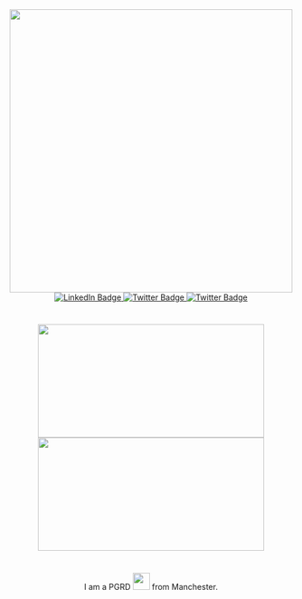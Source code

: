 <div id="header" align="center">
  <img src="https://media.giphy.com/media/j9GjWFFRO7qH7e5XVZ/giphy.gif" width="500"/>
</div>
<div id="badges" align="center">
  <a href="https://www.linkedin.com/in/yusuf-hakan-usta-mres-238895213/">
    <img src="https://img.shields.io/badge/LinkedIn-blue?style=for-the-badge&logo=linkedin&logoColor=white" alt="LinkedIn Badge"/>
  </a>
  <a href="your-twitter-URL">
    <img src="https://img.shields.io/badge/Twitter-blue?style=for-the-badge&logo=twitter&logoColor=white" alt="Twitter Badge"/>
  </a>
  <a href="your-twitter-URL">
    <img src="https://img.shields.io/badge/Instagram-red?style=for-the-badge&logo=instagram&logoColor=white" alt="Twitter Badge"/>
  </a>
</div>
<div id="badges" align="center">
<img src="https://komarev.com/ghpvc/?username=your-github-username&style=flat-square&color=blue" alt=""/>
</div>

<div align="center">
  <h1>
  </h1>
<div>
<div align="center">
  <img src="https://docs.kariyer.net/job/jobtemplate/000/000/296/avatar/29638820221027055320416.jpeg" width="400" height="200"/>
  <img src="https://media.giphy.com/media/3o7TKLC8zBUd7eEteE/giphy.gif" width="400" height="200"/>
</div>
<div align="center">
  <h1>
  </h1>
<div>
I am a PGRD <img src="https://media.giphy.com/media/WUlplcMpOCEmTGBtBW/giphy.gif" width="30"> from Manchester.
